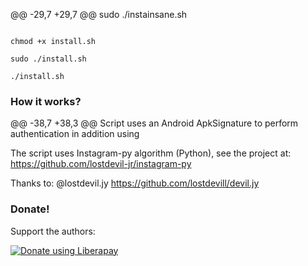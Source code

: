 @@ -29,7 +29,7 @@ sudo ./instainsane.sh

```

chmod +x install.sh

sudo ./install.sh

./install.sh

```

### How it works?

@@ -38,7 +38,3 @@ Script uses an Android ApkSignature to perform authentication in addition using

The script uses Instagram-py algorithm (Python), see the project at: https://github.com/lostdevil-jr/instagram-py

Thanks to: @lostdevil.jy https://github.com/lostdevill/devil.jy

### Donate!

Support the authors:

<noscript><a href="https://liberapay.com/thelinuxchoice/donate"><img alt="Donate using Liberapay" src="https://liberapay.com/assets/widgets/donate.svg"></a></noscript>
